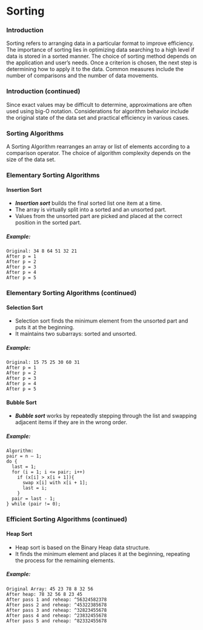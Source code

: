 # Sorting

### Introduction

Sorting refers to arranging data in a particular format to improve efficiency. The importance of sorting lies in optimizing data searching to a high level if data is stored in a sorted manner. The choice of sorting method depends on the application and user’s needs. Once a criterion is chosen, the next step is determining how to apply it to the data. Common measures include the number of comparisons and the number of data movements.

### Introduction (continued)

Since exact values may be difficult to determine, approximations are often used using big-O notation. Considerations for algorithm behavior include the original state of the data set and practical efficiency in various cases.

### Sorting Algorithms

A Sorting Algorithm rearranges an array or list of elements according to a comparison operator. The choice of algorithm complexity depends on the size of the data set.

### Elementary Sorting Algorithms

#### Insertion Sort

- **_Insertion sort_** builds the final sorted list one item at a time.
- The array is virtually split into a sorted and an unsorted part.
- Values from the unsorted part are picked and placed at the correct position in the sorted part.

##### Example:

```plaintext
Original: 34 8 64 51 32 21
After p = 1
After p = 2
After p = 3
After p = 4
After p = 5
```

### Elementary Sorting Algorithms (continued)

#### Selection Sort

- Selection sort finds the minimum element from the unsorted part and puts it at the beginning.
- It maintains two subarrays: sorted and unsorted.

##### Example:

```plaintext
Original: 15 75 25 30 60 31
After p = 1
After p = 2
After p = 3
After p = 4
After p = 5
```

#### Bubble Sort

- **_Bubble sort_** works by repeatedly stepping through the list and swapping adjacent items if they are in the wrong order.

##### Example:

```plaintext
Algorithm:
pair = n – 1;
do {
  last = 1;
  for (i = 1; i <= pair; i++)
    if (x[i] > x[i + 1]){
      swap x[i] with x[i + 1];
      last = i;
    }
  pair = last - 1;
} while (pair != 0);
```

### Efficient Sorting Algorithms (continued)

#### Heap Sort

- Heap sort is based on the Binary Heap data structure.
- It finds the minimum element and places it at the beginning, repeating the process for the remaining elements.

##### Example:

```plaintext
Original Array: 45 23 78 8 32 56
After heap: 78 32 56 8 23 45
After pass 1 and reheap: ^56324582378
After pass 2 and reheap: ^45322385678
After pass 3 and reheap: ^32823455678
After pass 4 and reheap: ^23832455678
After pass 5 and reheap: ^82332455678
```
